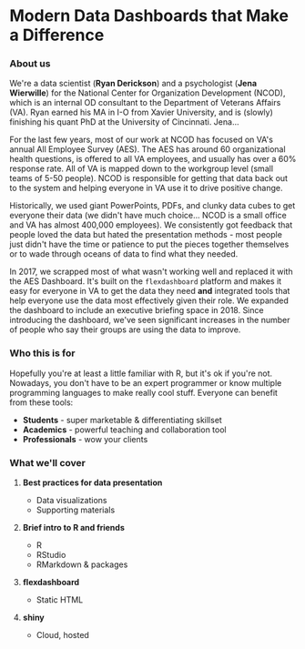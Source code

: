 # Modern Data Dashboards that Make a Difference

### About us

We're a data scientist (**Ryan Derickson**) and a psychologist (**Jena Wierwille**) for the National Center for Organization Development (NCOD), which is an internal OD consultant to the Department of Veterans Affairs (VA). Ryan earned his MA in I-O from Xavier University, and is (slowly) finishing his quant PhD at the University of Cincinnati. Jena... 

For the last few years, most of our work at NCOD has focused on VA's annual All Employee Survey (AES). The AES has around 60 organizational health questions, is offered to all VA employees, and usually has over a 60% response rate. All of VA is mapped down to the workgroup level (small teams of 5-50 people). NCOD is responsible for getting that data back out to the system and helping everyone in VA use it to drive positive change.  

Historically, we used giant PowerPoints, PDFs, and clunky data cubes to get everyone their data (we didn't have much choice... NCOD is a small office and VA has almost 400,000 employees). We consistently got feedback that people loved the data but hated the presentation methods - most people just didn't have the time or patience to put the pieces together themselves or to wade through oceans of data to find what they needed. 

In 2017, we scrapped most of what wasn't working well and replaced it with the AES Dashboard. It's built on the ```flexdashboard``` platform and makes it easy for everyone in VA to get the data they need **and** integrated tools that help everyone use the data most effectively given their role. We expanded the dashboard to include an executive briefing space in 2018. Since introducing the dashboard, we've seen significant increases in the number of people who say their groups are using the data to improve.  





### Who this is for

Hopefully you're at least a little familiar with R, but it's ok if you're not. Nowadays, you don't have to be an expert programmer or know multiple programming languages to make really cool stuff. Everyone can benefit from these tools: 

- **Students** - super marketable & differentiating skillset  
- **Academics** - powerful teaching and collaboration tool  
- **Professionals** - wow your clients 





### What we'll cover

1. **Best practices for data presentation**
    - Data visualizations
    - Supporting materials

2. **Brief intro to R and friends**
    - R
    - RStudio
    - RMarkdown & packages

3. **flexdashboard**
    - Static HTML

4. **shiny**
    - Cloud, hosted
    










